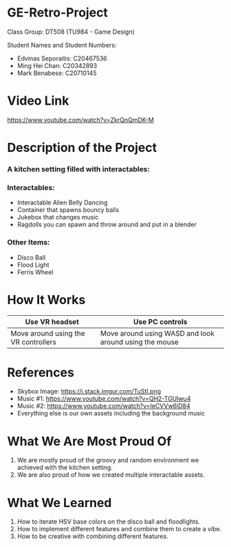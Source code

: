 # GE-Retro-Project

Class Group: DT508 (TU984 - Game Design)

Student Names and Student Numbers:
- Edvinas Seporaitis: C20467536
- Ming Hei Chan: C20342893
- Mark Benabese: C20710145

# Video Link
https://www.youtube.com/watch?v=ZkrQnQmDK-M

# Description of the Project
### A kitchen setting filled with interactables:
### Interactables:
- Interactable Alien Belly Dancing
- Container that spawns bouncy balls
- Jukebox that changes music
- Ragdolls you can spawn and throw around and put in a blender

### Other Items:
- Disco Ball
- Flood Light
- Ferris Wheel

# How It Works
| Use VR headset | Use PC controls |
|----------------|-----------------|
| Move around using the VR controllers | Move around using WASD and look around using the mouse |

# References
- Skybox Image: https://i.stack.imgur.com/TuStI.png
- Music #1: https://www.youtube.com/watch?v=QH2-TGUlwu4
- Music #2: https://www.youtube.com/watch?v=leCVVw6iD84
- Everything else is our own assets including the background music

# What We Are Most Proud Of
1) We are mostly proud of the groovy and random environment we achieved with the kitchen setting. 
2) We are also proud of how we created multiple interactable assets.

# What We Learned
1) How to iterate HSV base colors on the disco ball and floodlights.
2) How to implement different features and combine them to create a vibe.
3) How to be creative with combining different features.
